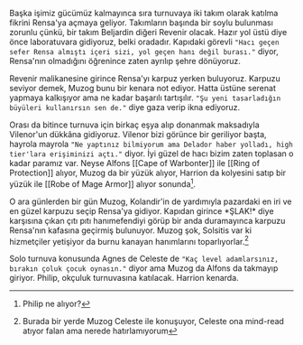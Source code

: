 ---
---  
  
Başka işimiz gücümüz kalmayınca sıra turnuvaya iki takım olarak katılma fikrini Rensa'ya açmaya geliyor. Takımların başında bir soylu bulunması zorunlu çünkü, bir takım Beljardin diğeri Revenir olacak. Hazır yol üstü diye önce laboratuvara gidiyoruz, belki oradadır. Kapıdaki görevli `"Hacı geçen sefer Rensa almıştı içeri sizi, yol geçen hanı değil burası."` diyor, Rensa'nın olmadığını öğrenince zaten ayrılıp şehre dönüyoruz.  
  
Revenir malikanesine girince Rensa'yı karpuz yerken buluyoruz. Karpuzu seviyor demek, Muzog bunu bir kenara not ediyor. Hatta üstüne serenat yapmaya kalkışıyor ama ne kadar başarılı tartışılır. `"Şu yeni tasarladığın büyüleri kullanırsın sen de."` diye gaza verip ikna ediyoruz.  
  
Orası da bitince turnuva için birkaç eşya alıp donanmak maksadıyla Vilenor'un dükkâna gidiyoruz. Vilenor bizi görünce bir geriliyor başta, hayrola mayrola `"Ne yaptınız bilmiyorum ama Delador haber yolladı, high tier'lara erişiminizi açtı."` diyor. İyi güzel de hacı bizim zaten toplasan o kadar paramız var. Neyse Alfons [[Cape of Warbonter]] ile [[Ring of Protection]] alıyor, Muzog da bir yüzük alıyor, Harrion da kolyesini satıp bir yüzük ile [[Robe of Mage Armor]] alıyor sonunda[^1].  
  
O ara günlerden bir gün Muzog, Kolandir'in de yardımıyla pazardaki en iri ve en güzel karpuzu seçip Rensa'ya gidiyor. Kapıdan girince \*ŞLAK!\* diye karşısına çıkan çıtı pıtı hanımefendiyi görüp bir anda duramayınca karpuzu Rensa'nın kafasına geçirmiş bulunuyor. Muzog şok, Solsitis var ki hizmetçiler yetişiyor da burnu kanayan hanımlarını toparlıyorlar.[^2]  
  
Solo turnuva konusunda Agnes de Celeste de `"Kaç level adamlarsınız, bırakın çoluk çocuk oynasın."` diyor ama Muzog da Alfons da takmayıp giriyor. Philip, okçuluk turnuvasına katılacak. Harrion kenarda.  
  
[^1]: Philip ne alıyor?  
[^2]: Burada bir yerde Muzog Celeste ile konuşuyor, Celeste ona mind-read atıyor falan ama nerede hatırlamıyorum